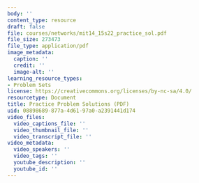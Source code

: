 ```yaml
---
body: ''
content_type: resource
draft: false
file: courses/networks/mit14_15s22_practice_sol.pdf
file_size: 273473
file_type: application/pdf
image_metadata:
  caption: ''
  credit: ''
  image-alt: ''
learning_resource_types:
- Problem Sets
license: https://creativecommons.org/licenses/by-nc-sa/4.0/
resourcetype: Document
title: Practice Problem Solutions (PDF)
uid: 08898689-877a-4d61-97a0-a2391441d174
video_files:
  video_captions_file: ''
  video_thumbnail_file: ''
  video_transcript_file: ''
video_metadata:
  video_speakers: ''
  video_tags: ''
  youtube_description: ''
  youtube_id: ''
---
```

